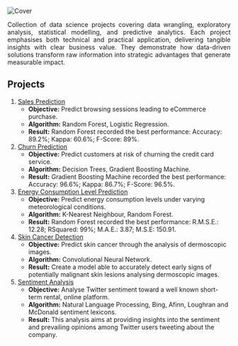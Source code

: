 ![Cover](Images/Cover.jpeg)
<p align="justify">
Collection of data science projects covering data wrangling, exploratory analysis, statistical modelling, and predictive analytics. Each project emphasises both technical and practical application, delivering tangible insights with clear business value. They demonstrate how data-driven solutions transform raw information into strategic advantages that generate measurable impact.

## Projects
1. [Sales Prediction](https://github.com/justgrossi/Portfolio/blob/main/1.Sales_Prediction/Sales_Prediction_Based_on_eCommerce_Patterns_Recognition.ipynb)
   - **Objective:** Predict browsing sessions leading to eCommerce purchase.
   - **Algorithm:** Random Forest, Logistic Regression.
   - **Result:** Random Forest recorded the best performance: Accuracy: 89.2%; Kappa: 60.6%; F-Score: 89%.
2. [Churn Prediction](https://github.com/justgrossi/Portfolio/blob/main/2.Churn_Prediction/description.md)
   - **Objective:** Predict customers at risk of churning the credit card service.
   - **Algorithm:** Decision Trees, Gradient Boosting Machine.
   - **Result:** Gradient Boosting Machine recorded the best performance: Accuracy: 96.6%; Kappa: 86.7%; F-Score: 96.5%.
3. [Energy Consumption Level Prediction](https://github.com/justgrossi/Portfolio/blob/main/3.Energy_Consumption_Prediction/description.md)
   - **Objective:** Predict energy consumption levels under varying meteorological conditions.
   - **Algorithm:** K-Nearest Neighbour, Random Forest.
   - **Result:** Random Forest recorded the best performance: R.M.S.E.: 12.28; RSquared: 99%; M.A.E.: 3.87; M.S.E: 150.91.
4. [Skin Cancer Detection](https://github.com/justgrossi/Portfolio/blob/main/4.Skin_Cancer/description.md)
   - **Objective:** Predict skin cancer through the analysis of dermoscopic images.
   - **Algorithm:** Convolutional Neural Network.
   - **Result:** Create a model able to accurately detect early signs of potentially malignant skin lesions analysing dermoscopic images.
5. [Sentiment Analysis](https://github.com/justgrossi/Portfolio/blob/main/5.Sentiment_Analysis/description.md)
   - **Objective:** Analyse Twitter sentiment toward a well known short-term rental, online platform.
   - **Algorithm:** Natural Language Processing, Bing, Afinn, Loughran and McDonald sentiment lexicons.
   - **Result:** This analysis aims at providing insights into the sentiment and prevailing opinions among Twitter users tweeting about the company.
</p>